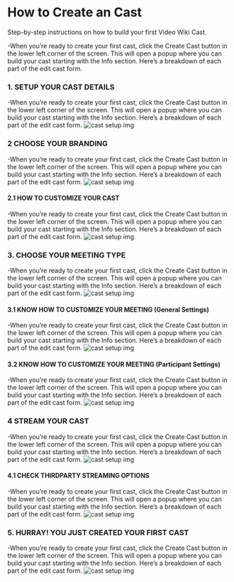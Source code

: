 # How to Create an Cast
Step-by-step instructions on how to build your first Video Wiki Cast.

-When you’re ready to create your first cast, click the Create Cast button in the lower left corner of the screen. This will open a popup where you can build your cast starting with the Info section. Here’s a breakdown of each part of the edit cast form. 

### 1. SETUP YOUR CAST DETAILS
-When you’re ready to create your first cast, click the Create Cast button in the lower left corner of the screen. This will open a popup where you can build your cast starting with the Info section. Here’s a breakdown of each part of the edit cast form. 
![cast setup img](../../static/img/cast/setup.png)
### 2 CHOOSE YOUR BRANDING 
-When you’re ready to create your first cast, click the Create Cast button in the lower left corner of the screen. This will open a popup where you can build your cast starting with the Info section. Here’s a breakdown of each part of the edit cast form. 
![cast setup img](../../static/img/cast/branding.png)
#### 2.1 HOW TO CUSTOMIZE YOUR CAST
-When you’re ready to create your first cast, click the Create Cast button in the lower left corner of the screen. This will open a popup where you can build your cast starting with the Info section. Here’s a breakdown of each part of the edit cast form. 
![cast setup img](../../static/img/cast/branding2.png)
### 3. CHOOSE YOUR MEETING TYPE
-When you’re ready to create your first cast, click the Create Cast button in the lower left corner of the screen. This will open a popup where you can build your cast starting with the Info section. Here’s a breakdown of each part of the edit cast form. 
![cast setup img](../../static/img/cast/settings.png)
#### 3.1 KNOW HOW TO CUSTOMIZE YOUR MEETING (General Settings)
-When you’re ready to create your first cast, click the Create Cast button in the lower left corner of the screen. This will open a popup where you can build your cast starting with the Info section. Here’s a breakdown of each part of the edit cast form. 
![cast setup img](../../static/img/cast/settingsgen.png)
#### 3.2 KNOW HOW TO CUSTOMIZE YOUR MEETING (Participant Settings)
-When you’re ready to create your first cast, click the Create Cast button in the lower left corner of the screen. This will open a popup where you can build your cast starting with the Info section. Here’s a breakdown of each part of the edit cast form. 
![cast setup img](../../static/img/cast/settingspart.png)
### 4 STREAM YOUR CAST
-When you’re ready to create your first cast, click the Create Cast button in the lower left corner of the screen. This will open a popup where you can build your cast starting with the Info section. Here’s a breakdown of each part of the edit cast form. 
![cast setup img](../../static/img/cast/stream.png)
#### 4.1 CHECK THIRDPARTY STREAMING OPTIONS
-When you’re ready to create your first cast, click the Create Cast button in the lower left corner of the screen. This will open a popup where you can build your cast starting with the Info section. Here’s a breakdown of each part of the edit cast form. 
![cast setup img](../../static/img/cast/thirdparty.png)
### 5. HURRAY! YOU JUST CREATED YOUR FIRST CAST
-When you’re ready to create your first cast, click the Create Cast button in the lower left corner of the screen. This will open a popup where you can build your cast starting with the Info section. Here’s a breakdown of each part of the edit cast form. 
![cast setup img](../../static/img/cast/castdone.png)
